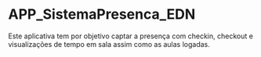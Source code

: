 # APP_SistemaPresenca_EDN
Este aplicativa tem por objetivo captar a presença com checkin, checkout e visualizações de tempo em sala assim como as aulas logadas. 
